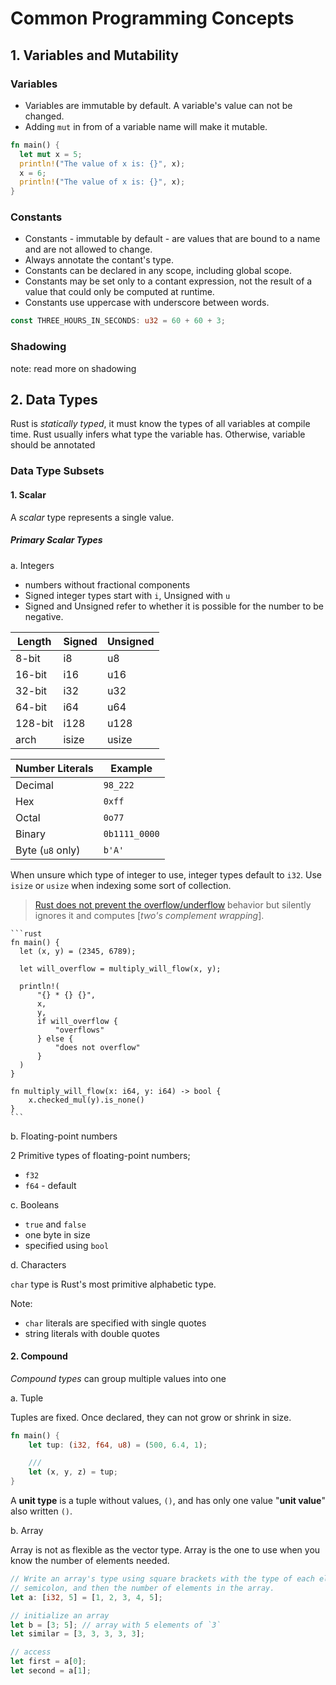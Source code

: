 # Common Programming Concepts

## 1. Variables and Mutability

### Variables
- Variables are immutable by default. A variable's value can not be changed.
- Adding `mut` in from of a variable name will make it mutable.

```rust
fn main() {
  let mut x = 5;
  println!("The value of x is: {}", x);
  x = 6;
  println!("The value of x is: {}", x);
}
```

### Constants
- Constants - immutable by default - are values that are bound to a name and are
  not allowed to change.
- Always annotate the contant's type.
- Constants can be declared in any scope, including global scope.
- Constants may be set only to a contant expression, not the result of a value
  that could only be computed at runtime.
- Constants use uppercase with underscore between words.

```rust
const THREE_HOURS_IN_SECONDS: u32 = 60 + 60 + 3;
```

### Shadowing
note: read more on shadowing

## 2. Data Types

Rust is _statically typed_, it must know the types of all variables at compile
time.
Rust usually infers what type the variable has. Otherwise, variable should be
annotated

### Data Type Subsets

#### 1. Scalar

A _scalar_ type represents a single value.

##### Primary Scalar Types

a. Integers
  - numbers without fractional components
  - Signed integer types start with `i`, Unsigned with `u`
  - Signed and Unsigned refer to whether it is possible for the number to be
    negative.

| Length  | Signed | Unsigned |
| ---     | ---    | ---      |
| 8-bit   | i8     | u8       |
| 16-bit  | i16    | u16      |
| 32-bit  | i32    | u32      |
| 64-bit  | i64    | u64      |
| 128-bit | i128   | u128     |
| arch    | isize  | usize    |

| Number Literals  | Example       |
|------------------|---------------|
| Decimal          | `98_222`      |
| Hex              | `0xff`        |
| Octal            | `0o77`        |
| Binary           | `0b1111_0000` |
| Byte (`u8` only) | `b'A'`        |

When unsure which type of integer to use, integer types default to `i32`.
Use `isize` or `usize` when indexing some sort of collection.

> [Rust does not prevent the overflow/underflow](https://bit.ly/3tNYvdK) behavior but silently ignores it
> and computes [_two's complement wrapping_].

    ```rust
    fn main() {
      let (x, y) = (2345, 6789);

      let will_overflow = multiply_will_flow(x, y);

      println!(
          "{} * {} {}",
          x,
          y,
          if will_overflow {
              "overflows"
          } else {
              "does not overflow"
          }
      )
    }

    fn multiply_will_flow(x: i64, y: i64) -> bool {
        x.checked_mul(y).is_none()
    }
    ```

b. Floating-point numbers

2 Primitive types of floating-point numbers;
  - `f32`
  - `f64` - default

c. Booleans

- `true` and `false`
- one byte in size
- specified using `bool`

d. Characters

`char` type is Rust's most primitive alphabetic type.

Note:
  - `char` literals are specified with single quotes
  - string literals with double quotes

#### 2. Compound

_Compound types_ can group multiple values into one

a. Tuple

Tuples are fixed. Once declared, they can not grow or shrink in size.

```rust
fn main() {
    let tup: (i32, f64, u8) = (500, 6.4, 1);

    ///
    let (x, y, z) = tup;
}
```

A **unit type** is a tuple without values, `()`, and has only one value "**unit
value**" also written `()`.

b. Array

Array is not as flexible as the vector type. Array is the one to use when you
know the number of elements needed.

```rust
// Write an array's type using square brackets with the type of each element, a
// semicolon, and then the number of elements in the array.
let a: [i32, 5] = [1, 2, 3, 4, 5];

// initialize an array
let b = [3; 5]; // array with 5 elements of `3`
let similar = [3, 3, 3, 3, 3];

// access
let first = a[0];
let second = a[1];
```


